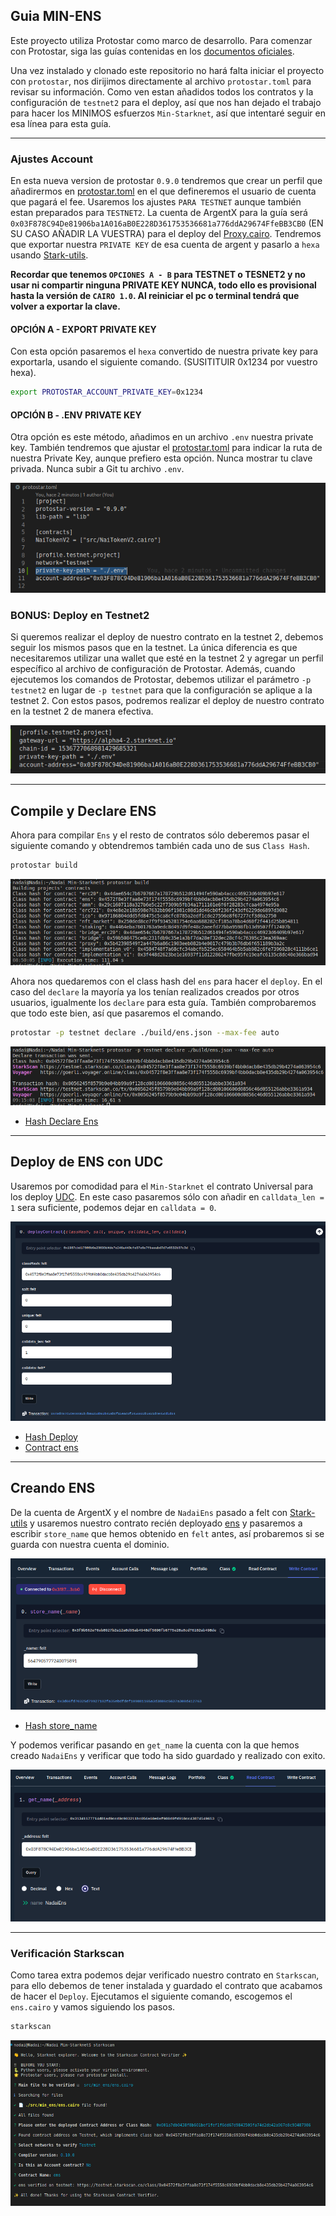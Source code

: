 ## Guia MIN-ENS

Este proyecto utiliza Protostar como marco de desarrollo. Para comenzar con Protostar, siga las guías contenidas en los [documentos oficiales](https://docs.swmansion.com/protostar/docs/tutorials/installation).

Una vez instalado y clonado este repositorio no hará falta iniciar el proyecto con `protostar`, nos dirijimos directamente al archivo `protostar.toml` para revisar su información. Como ven estan añadidos todos los contratos y la configuración de `testnet2` para el deploy, así que nos han dejado el trabajo para hacer los MINIMOS esfuerzos `Min-Starknet`, así que intentaré seguir en esa línea para esta guía. 

----
### Ajustes Account

En esta nueva version de protostar `0.9.0` tendremos que crear un perfil que añadirermos en [protostar.toml](/protostar.toml) en el que defineremos el usuario de cuenta que pagará el fee. Usaremos los ajustes `PARA TESTNET` aunque también estan preparados para `TESTNET2`. La cuenta de ArgentX para la guía será `0x03F878C94De81906ba1A016aB0E228D361753536681a776ddA29674FfeBB3CB0` (EN SU CASO AÑADIR LA VUESTRA) para el deploy del [Proxy.cairo](/src/Proxy.cairo). Tendremos que exportar nuestra `PRIVATE KEY` de esa cuenta de argent y pasarlo a `hexa` usando [Stark-utils](https://www.stark-utils.xyz/converter).

 **Recordar que tenemos `OPCIONES A - B` para TESTNET o TESNET2 y no usar ni compartir ninguna PRIVATE KEY NUNCA, todo ello es provisional hasta la versión de `CAIRO 1.0`. Al reiniciar el pc o terminal tendrá que volver a exportar la clave.** 
 
 #### OPCIÓN A - EXPORT PRIVATE KEY
 
 Con esta opción pasaremos el `hexa` convertido de nuestra private key para exportarla, usando el siguiente comando. (SUSITITUIR 0x1234 por vuestro hexa).

```bash
export PROTOSTAR_ACCOUNT_PRIVATE_KEY=0x1234
```

#### OPCIÓN B - .ENV PRIVATE KEY

Otra opción es este método, añadimos en un archivo `.env` nuestra private key. También tendremos que ajustar el [protostar.toml](/protostar.toml) para indicar la ruta de nuestra Private Key, aunque prefiero esta opción. Nunca mostrar tu clave privada. Nunca subir a Git tu archivo `.env`.

![Graph](/src/min_ens/imagenes/ruta.png)


### BONUS: Deploy en Testnet2

Si queremos realizar el deploy de nuestro contrato en la testnet 2, debemos seguir los mismos pasos que en la testnet. La única diferencia es que necesitaremos utilizar una wallet que esté en la testnet 2 y agregar un perfil específico al archivo de configuración de Protostar. Además, cuando ejecutemos los comandos de Protostar, debemos utilizar el parámetro `-p testnet2` en lugar de `-p testnet` para que la configuración se aplique a la testnet 2. Con estos pasos, podremos realizar el deploy de nuestro contrato en la testnet 2 de manera efectiva.

![Graph](/src/min_ens/imagenes/testnet2.png)

---

## Compile y Declare ENS

Ahora para compilar `Ens` y el resto de contratos sólo deberemos pasar el siguiente comando y obtendremos también cada uno de sus `Class Hash`.


```bash
protostar build
```

![Graph](/src/min_ens/imagenes/build.png)


Ahora nos quedaremos con el class hash del `ens` para hacer el `deploy`. En el caso del `declare` la mayoría ya los tenían  realizados creados por otros usuarios, igualmente los `declare` para esta guía. También comprobaremos que todo este bien, así que pasaremos el comando.


```bash
protostar -p testnet declare ./build/ens.json --max-fee auto
```

![Graph](/src/min_ens/imagenes/declare.png)

* [Hash Declare Ens](https://testnet.starkscan.co/tx/0x0056245f8579b9e04bb99a9f128cd00106600d0856c46d055126abbe3361a934)

---

## Deploy de ENS con UDC

Usaremos por comodidad para el `Min-Starknet` el contrato Universal para los deploy [UDC](https://testnet.starkscan.co/contract/0x041a78e741e5af2fec34b695679bc6891742439f7afb8484ecd7766661ad02bf#write-contract). En este caso pasaremos sólo con añadir en `calldata_len = 1` sera suficiente, podemos dejar en `calldata = 0`. 

![Graph](/src/min_ens/imagenes/deploy.png)


* [Hash Deploy](https://testnet.starkscan.co/tx/0x049d497c5ce444a5b7ba6258b93b45abcf15eac8f3456983b5921d4e45cd1d84)
* [Contract ens](https://testnet.starkscan.co/contract/0x03a43a99eefbda0daa08d5f94091ff8a5fe95a0eece42a2199daae2474238c9f#overview)

---

## Creando ENS

De la cuenta de ArgentX y el nombre de `NadaiEns` pasado a felt con [Stark-utils](https://www.stark-utils.xyz/converter) y usaremos nuestro contrato recién deployado [ens](https://testnet.starkscan.co/contract/0x03a43a99eefbda0daa08d5f94091ff8a5fe95a0eece42a2199daae2474238c9f#write-contract) y pasaremos a escribir `store_name` que hemos obtenido en `felt` antes, así probaremos si se guarda con nuestra cuenta el dominio.

![Graph](/src/min_ens/imagenes/store.png)

* [Hash store_name](https://testnet.starkscan.co/tx/0x3d66fd70325d79927182fa35ebdfdef109881165a3d3886c5637a300d412763)

Y podemos verificar pasando en `get_name` la cuenta con la que hemos creado `NadaiEns` y verificar que todo ha sido guardado y realizado con exito.

![Graph](/src/min_ens/imagenes/ens.png)

---

### Verificación Starkscan

Como tarea extra podemos dejar verificado nuestro contrato en `Starkscan`, para ello debemos de tener instalada y guardado el contrato que acabamos de hacer el `Deploy`. Ejecutamos el siguiente comando, escogemos el `ens.cairo` y vamos siguiendo los pasos.

```bash
starkscan
```

![Graph](/src/min_ens/imagenes/starkscan.png)

